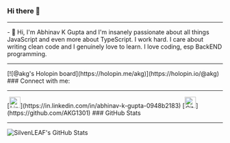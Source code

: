 ### Hi there 👋
<hr />
- 🍁 ​Hi, I'm  Abhinav K Gupta and I'm insanely passionate about all things JavaScript and even more about TypeScript.  I work hard.  I care about writing clean code and I genuinely love to learn. I love coding, esp BackEND programming.
<hr />
[![@akg's Holopin board](https://holopin.me/akg)](https://holopin.io/@akg)
### Connect with me:
<hr />
[<img width="26px" alt="LinkedIn" src="https://cdn.jsdelivr.net/npm/simple-icons@v3/icons/linkedin.svg" />](https://in.linkedin.com/in/abhinav-k-gupta-0948b2183)
[<img width="26px" alt="Github" src="https://cdn.jsdelivr.net/npm/simple-icons@v3/icons/github.svg" />](https://github.com/AKG1301)
### GitHub Stats
<hr />
 <img alt="SilvenLEAF's GitHub Stats" src="https://github-readme-stats-git-master.silvenleaf.vercel.app/api?username=AKG1301&show_icons=true&hide_border=true" />

<!--
**AKG1301/AKG1301** is a ✨ _special_ ✨ repository because its `README.md` (this file) appears on your GitHub profile.

Here are some ideas to get you started:

- 🔭 I’m currently working on ...
- 🌱 I’m currently learning ...
- 👯 I’m looking to collaborate on ...
- 🤔 I’m looking for help with ...
- 💬 Ask me about ...
- 📫 How to reach me: ...
- 😄 Pronouns: ...
- ⚡ Fun fact: ...
-->
